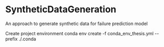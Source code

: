 # SyntheticDataGeneration
An approach to generate synthetic data for failure prediction model


Create project environment
conda env create -f conda_env_thesis.yml --prefix ./.conda